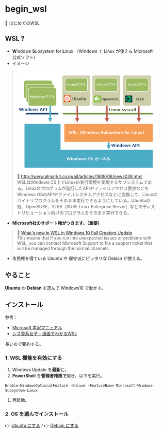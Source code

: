 # begin_wsl
:beginner: はじめてのWSL

## WSL ?
* **W**indows **S**ubsystem for **L**inux （Windows で Linux が使える Microsoft 公式ソフト）
* イメージ
>![](./wi-wslinstfig01.png)  
>:link: http://www.atmarkit.co.jp/ait/articles/1608/08/news039.html  
>WSLはWindows OS上でLinuxの実行環境を実現するサブシステムである。Linuxのプログラムが発行したAPIやファイルアクセス要求などをWindows OSのAPIやファイルシステムアクセスなどに変換して、Linuxのバイナリプログラムをそのまま実行できるようにしている。Ubuntuの他、OpenSUSE、SLES（SUSE Linux Enterprise Server）などのディストリビューション向けのプログラムをそのまま実行できる。

* **Microsoft社のサポート権がつきます。（重要）**
>:link: [What's new in WSL in Windows 10 Fall Creators Update](https://blogs.msdn.microsoft.com/commandline/2017/10/11/whats-new-in-wsl-in-windows-10-fall-creators-update/)  
>This means that if you run into unexpected issues or problems with WSL, you can contact Microsoft Support to file a support ticket that will be managed through the normal channels.
* 市民権を得ている Ubuntu や 保守派にピッタリな Debian が使える。


## やること
**Ubuntu** か **Debian** を選んで Windows10 で動かす。

## インストール
参考：
* [Microsoft 本家マニュアル](https://docs.microsoft.com/en-us/windows/wsl/install-win10)
* [シス管系女子 - 漫画でわかるWSL](http://system-admin-girl.com/comic/begins/sp-wsl/)

長いので要約する。

### 1. WSL 機能を有効にする
1. Windows Update を**最新**に。
1. **PowerShell** を**管理者権限で**開き、以下を実行。
```
Enable-WindowsOptionalFeature -Online -FeatureName Microsoft-Windows-Subsystem-Linux
```
1. 再起動。

### 2. OS を選んでインストール

:point_right: [Ubuntu にする](./ubuntu.md) / :point_right: [Debian にする](./debian.md)

